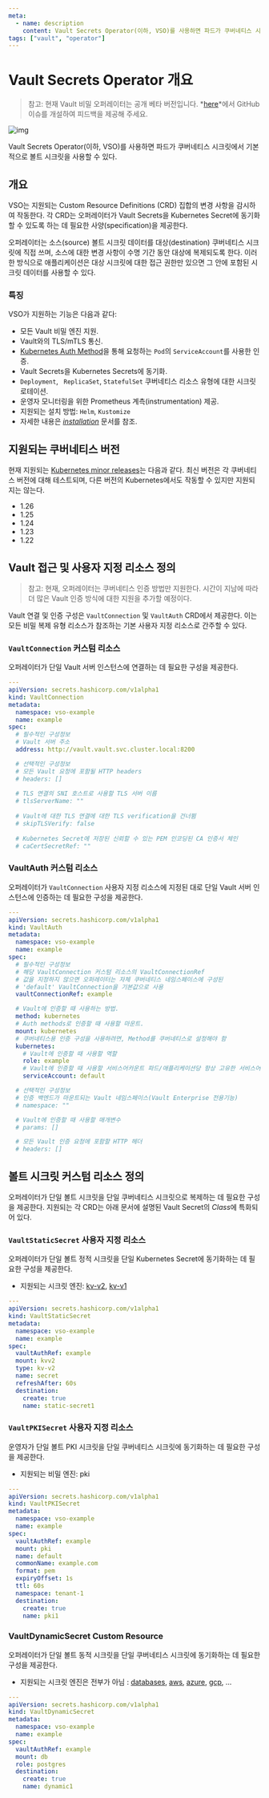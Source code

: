```yaml
---
meta:
  - name: description
    content: Vault Secrets Operator(이하, VSO)를 사용하면 파드가 쿠버네티스 시크릿에서 기본적으로 볼트 시크릿을 사용할 수 있다.
tags: ["vault", "operator"]
---
```


# Vault Secrets Operator 개요

> 참고:
> 현재 Vault 비밀 오퍼레이터는 공개 베타 버전입니다. *[here](https://github.com/hashicorp/vault-secrets-operator/issues)*에서 GitHub 이슈를 개설하여 피드백을 제공해 주세요.

![img](https://external-preview.redd.it/UWYqK9zEwREq18MnMbIC7T6W5mUJbF_i4C2K3T1cV6Y.jpg?width=640&crop=smart&auto=webp&s=927dad31a962359c0b61c5ae57ce1d57f6957cf7)

Vault Secrets Operator(이하, VSO)를 사용하면 파드가 쿠버네티스 시크릿에서 기본적으로 볼트 시크릿을 사용할 수 있다.

## 개요

VSO는 지원되는 Custom Resource Definitions (CRD) 집합의 변경 사항을 감시하여 작동한다. 각 CRD는 오퍼레이터가 Vault Secrets을 Kubernetes Secret에 동기화할 수 있도록 하는 데 필요한 사양(specification)을 제공한다. 

오퍼레이터는 소스(source) 볼트 시크릿 데이터를 대상(destination) 쿠버네티스 시크릿에 직접 쓰며, 소스에 대한 변경 사항이 수명 기간 동안 대상에 복제되도록 한다. 이러한 방식으로 애플리케이션은 대상 시크릿에 대한 접근 권한만 있으면 그 안에 포함된 시크릿 데이터를 사용할 수 있다.

### 특징

VSO가 지원하는 기능은 다음과 같다:

- 모든 Vault 비밀 엔진 지원.
- Vault와의 TLS/mTLS 통신.
- [Kubernetes Auth Method](https://developer.hashicorp.com/vault/docs/auth/kubernetes)을 통해 요청하는 `Pod`의 `ServiceAccount`를 사용한 인증.
- Vault Secrets을 Kubernetes Secrets에 동기화.
- `Deployment`, ` ReplicaSet`, `StatefulSet`  쿠버네티스 리소스 유형에 대한 시크릿 로테이션.
- 운영자 모니터링을 위한 Prometheus 계측(instrumentation) 제공.
- 지원되는 설치 방법: `Helm`, `Kustomize`
- 자세한 내용은 *[installation](https://developer.hashicorp.com/vault/docs/platform/k8s/vso/installation)* 문서를 참조.

## 지원되는 쿠버네티스 버전

현재 지원되는 [Kubernetes minor releases](https://kubernetes.io/releases/)는 다음과 같다. 최신 버전은 각 쿠버네티스 버전에 대해 테스트되며, 다른 버전의 Kubernetes에서도 작동할 수 있지만 지원되지는 않는다.

- 1.26
- 1.25
- 1.24
- 1.23
- 1.22

## Vault 접근 및 사용자 지정 리소스 정의

> 참고: 
> 현재, 오퍼레이터는 쿠버네티스 인증 방법만 지원한다. 시간이 지남에 따라 더 많은 Vault 인증 방식에 대한 지원을 추가할 예정이다.

Vault 연결 및 인증 구성은 `VaultConnection` 및 `VaultAuth` CRD에서 제공한다. 이는 모든 비밀 복제 유형 리소스가 참조하는 기본 사용자 지정 리소스로 간주할 수 있다.

### `VaultConnection` 커스텀 리소스

오퍼레이터가 단일 Vault 서버 인스턴스에 연결하는 데 필요한 구성을 제공한다.

```yaml
---
apiVersion: secrets.hashicorp.com/v1alpha1
kind: VaultConnection
metadata:
  namespace: vso-example
  name: example
spec:
  # 필수적인 구성정보
  # Vault 서버 주소
  address: http://vault.vault.svc.cluster.local:8200

  # 선택적인 구성정보
  # 모든 Vault 요청에 포함될 HTTP headers
  # headers: []
  
  # TLS 연결의 SNI 호스트로 사용할 TLS 서버 이름
  # tlsServerName: ""
  
  # Vault에 대한 TLS 연결에 대한 TLS verification을 건너뜀
  # skipTLSVerify: false
 
  # Kubernetes Secret에 저장된 신뢰할 수 있는 PEM 인코딩된 CA 인증서 체인
  # caCertSecretRef: ""
```

### VaultAuth 커스텀 리소스

오퍼레이터가 `VaultConnection` 사용자 지정 리소스에 지정된 대로 단일 Vault 서버 인스턴스에 인증하는 데 필요한 구성을 제공한다.

```yaml
---
apiVersion: secrets.hashicorp.com/v1alpha1
kind: VaultAuth
metadata:
  namespace: vso-example
  name: example
spec:
  # 필수적인 구성정보
  # 해당 VaultConnection 커스텀 리소스의 VaultConnectionRef
  # 값을 지정하지 않으면 오퍼레이터는 자체 쿠버네티스 네임스페이스에 구성된 
  # 'default' VaultConnection을 기본값으로 사용
  vaultConnectionRef: example

  # Vault에 인증할 때 사용하는 방법.
  method: kubernetes
  # Auth methods로 인증할 때 사용할 마운트.
  mount: kubernetes
  # 쿠버네티스용 인증 구성을 사용하려면, Method를 쿠버네티스로 설정해야 함
  kubernetes:
    # Vault에 인증할 때 사용할 역할
    role: example
    # Vault에 인증할 때 사용할 서비스어카운트 파드/애플리케이션당 항상 고유한 서비스어카운트를 제공을 권장
    serviceAccount: default

  # 선택적인 구성정보
  # 인증 백엔드가 마운트되는 Vault 네임스페이스(Vault Enterprise 전용기능)
  # namespace: ""

  # Vault에 인증할 때 사용할 매개변수
  # params: []

  # 모든 Vault 인증 요청에 포함할 HTTP 헤더
  # headers: []
```

## 볼트 시크릿 커스텀 리소스 정의

오퍼레이터가 단일 볼트 시크릿을 단일 쿠버네티스 시크릿으로 복제하는 데 필요한 구성을 제공한다. 지원되는 각 CRD는 아래 문서에 설명된 Vault Secret의 *Class*에 특화되어 있다.

### `VaultStaticSecret` 사용자 지정 리소스

오퍼레이터가 단일 볼트 정적 시크릿을 단일 Kubernetes Secret에 동기화하는 데 필요한 구성을 제공한다.

- 지원되는 시크릿 엔진: [kv-v2](https://developer.hashicorp.com/vault/docs/secrets/kv/kv-v2), [kv-v1](https://developer.hashicorp.com/vault/docs/secrets/kv/kv-v1)

```yaml
---
apiVersion: secrets.hashicorp.com/v1alpha1
kind: VaultStaticSecret
metadata:
  namespace: vso-example
  name: example
spec:
  vaultAuthRef: example
  mount: kvv2
  type: kv-v2
  name: secret
  refreshAfter: 60s
  destination:
    create: true
    name: static-secret1
```

### `VaultPKISecret` 사용자 지정 리소스

운영자가 단일 볼트 PKI 시크릿을 단일 쿠버네티스 시크릿에 동기화하는 데 필요한 구성을 제공한다.

- 지원되는 비밀 엔진: pki

```yaml
---
apiVersion: secrets.hashicorp.com/v1alpha1
kind: VaultPKISecret
metadata:
  namespace: vso-example
  name: example
spec:
  vaultAuthRef: example
  mount: pki
  name: default
  commonName: example.com
  format: pem
  expiryOffset: 1s
  ttl: 60s
  namespace: tenant-1
  destination:
    create: true
    name: pki1
```

### VaultDynamicSecret Custom Resource

오퍼레이터가 단일 볼트 동적 시크릿을 단일 쿠버네티스 시크릿에 동기화하는 데 필요한 구성을 제공한다.

- 지원되는 시크릿 엔진은 전부가 아님 : [databases](https://developer.hashicorp.com/vault/docs/secrets/databases), [aws](https://developer.hashicorp.com/vault/docs/secrets/aws), [azure](https://developer.hashicorp.com/vault/docs/secrets/azure), [gcp](https://developer.hashicorp.com/vault/docs/secrets/gcp), ...

```yaml
---
apiVersion: secrets.hashicorp.com/v1alpha1
kind: VaultDynamicSecret
metadata:
  namespace: vso-example
  name: example
spec:
  vaultAuthRef: example
  mount: db
  role: postgres
  destination:
    create: true
    name: dynamic1
```

